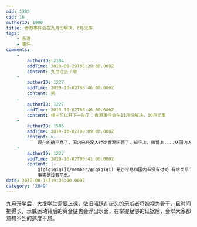 ```yaml
---
aid: 1383
cid: 16
authorID: 1900
title: 香港事件会在九月份解决，8月无事
tags:
    - 香港
    - 事件
comments:
    -
        authorID: 2104
        addTime: 2019-09-29T05:29:00.000Z
        content: 九月过去了嗷
    -
        authorID: 1227
        addTime: 2019-10-02T08:46:00.000Z
        content: 笑
    -
        authorID: 1227
        addTime: 2019-10-02T08:46:00.000Z
        content: 楼主可以开下一贴了：香港事件会在11月份解决，10月无事
    -
        authorID: 1505
        addTime: 2019-10-02T09:09:00.000Z
        content: >-
            现在的确平息了，国内已经没人讨论香港问题了，知乎上，微博上....从国内人的视角看，香港已经没有任何新闻了，终究还是那个肥的拖瘦，瘦的拖死，这个战略真好，百试不爽。
    -
        authorID: 1227
        addTime: 2019-10-02T09:41:00.000Z
        content: |-
            @[gigigigi](/member/gigigigi) 是否平息和国内有没有讨论 有啥关系？  
            事实是没有平息。
date: 2019-08-14T19:35:00.000Z
category: '2049'
---
```


九月开学后，大批学生需要上课，依旧活跃在街头的示威者将被视为骨干，且时间拖得长，示威运动背后的资金链也会浮出水面，在掌握足够的证据后，会以大家都意想不到的速度平息。

